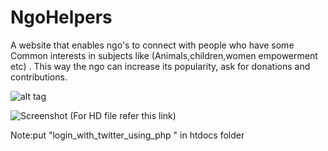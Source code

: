 # NgoHelpers
A website that enables ngo's to connect with people who have some Common interests in subjects like (Animals,children,women empowerment etc) .
This way the ngo can increase its popularity, ask for donations and contributions.


![alt tag](https://user-images.githubusercontent.com/19844648/32266796-cd6b3634-bf0e-11e7-9929-97a07c174734.png)

![Screenshot](osm.psd) (For HD file refer this link)



Note:put "login_with_twitter_using_php " in htdocs folder
